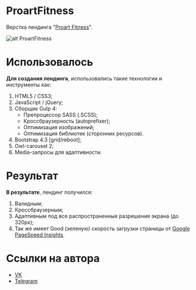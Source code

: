 # ProartFitness
Верстка лендинга "[Proart Fitness](https://rust4mchik.github.io/ProartFitness/)".

![alt ProartFitness](https://sun9-8.userapi.com/c850436/v850436818/196e66/KhBhuUOF5cA.jpg)

# Использовалось
**Для создания лендинга**, использовались такие технологии и инструменты как:
1. HTML5 / CSS3;
2. JavaScript / jQuery;
3. Сборщик Gulp 4:
    + Препроцессор SASS (.SCSS);
    + Кроссбраузерность (autoprefixer);
    + Оптимизация изображений;
    + Оптимизация библиотек (сторонних ресурсов). 
4. Bootstrap 4.3 [grid/reboot];
5. Owl-carousel 2;
6. Media-запросы для адаптивности.

# Результат
**В результате**, лендинг получился:
1. Валидным;
2. Кроссбраузерным;
3. Адаптивным под все распространенные разрешения экрана (до 320px);
4. Так же имеет Good (зеленую) скорость загрузки страницы от [Google PageSpeed Insights](https://developers.google.com/speed/pagespeed/insights/).

# Ссылки на автора
 - [VK](https://vk.com/rustam4ikru)
 - [Telegram](t.me/rust4mchik)